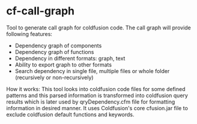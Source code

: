 # cf-call-graph
Tool to generate call graph for coldfusion code. The call graph will provide following features:
* Dependency graph of components
* Dependency graph of functions
* Dependency in different formats: graph, text
* Ability to export graph to other formats
* Search dependency in single file, multiple files or whole folder (recursively or non-recursively)

How it works:
This tool looks into coldfusion code files for some defined patterns and this parsed information is transformed into coldfusion query results which is later used by qryDependency.cfm file for formatting information in desired manner. It uses Coldfusion's core cfusion.jar file to exclude coldfusion default functions and keywords.
